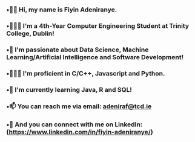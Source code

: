 ### •👋🏾 Hi, my name is Fiyin Adeniranye.
### •👨🏾‍🎓 I'm a 4th-Year Computer Engineering Student at Trinity College, Dublin!
### •🤩 I'm passionate about Data Science, Machine Learning/Artificial Intelligence and Software Development!
### •👨🏾‍💻 I'm proficient in C/C++, Javascript and Python.
### •📖 I'm currently learning Java, R and SQL!
### •📫 You can reach me via email: adeniraf@tcd.ie
### •📲 And you can connect with me on LinkedIn: (https://www.linkedin.com/in/fiyin-adeniranye/)


<!--
**adeniraf/adeniraf** is a ✨ _special_ ✨ repository because its `README.md` (this file) appears on your GitHub profile.

Here are some ideas to get you started:

- 🔭 I’m currently working on ...
- 🌱 I’m currently learning ...
- 👯 I’m looking to collaborate on ...
- 🤔 I’m looking for help with ...
- 💬 Ask me about ...
- 📫 How to reach me: ...
- 😄 Pronouns: ...
- ⚡ Fun fact: ...
-->
